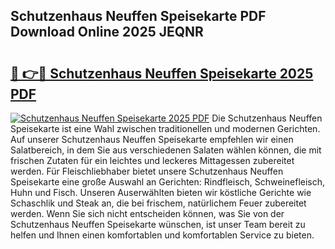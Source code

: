 ## Schutzenhaus Neuffen Speisekarte PDF Download Online 2025 JEQNR

# <h2><a href="http://gc6phvq.nevu.top/?p=Schutzenhaus+Neuffen+Speisekarte">🔗 👉🔴 Schutzenhaus Neuffen Speisekarte 2025 PDF</a></h2>

[![Schutzenhaus Neuffen Speisekarte 2025 PDF](https://i.imgur.com/dBaPXMq.png)](http://gc6phvq.nevu.top/?p=Schutzenhaus+Neuffen+Speisekarte)
Die Schutzenhaus Neuffen Speisekarte ist eine Wahl zwischen traditionellen und modernen Gerichten. Auf unserer Schutzenhaus Neuffen Speisekarte empfehlen wir einen Salatbereich, in dem Sie aus verschiedenen Salaten wählen können, die mit frischen Zutaten für ein leichtes und leckeres Mittagessen zubereitet werden. Für Fleischliebhaber bietet unsere Schutzenhaus Neuffen Speisekarte eine große Auswahl an Gerichten: Rindfleisch, Schweinefleisch, Huhn und Fisch. Unseren Auserwählten bieten wir köstliche Gerichte wie Schaschlik und Steak an, die bei frischem, natürlichem Feuer zubereitet werden. Wenn Sie sich nicht entscheiden können, was Sie von der Schutzenhaus Neuffen Speisekarte wünschen, ist unser Team bereit zu helfen und Ihnen einen komfortablen und komfortablen Service zu bieten.
